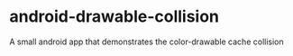 android-drawable-collision
==========================

A small android app that demonstrates the color-drawable cache collision
